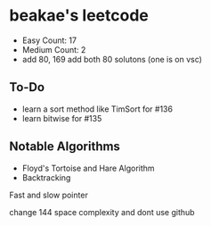 # beakae's leetcode

- Easy Count: 17
- Medium Count: 2
- add 80, 169 add both 80 solutons (one is on vsc)
## To-Do

- learn a sort method like TimSort for #136
- learn bitwise for #135

## Notable Algorithms

- Floyd's Tortoise and Hare Algorithm
- Backtracking

Fast and slow pointer

change 144 space complexity and dont use github
